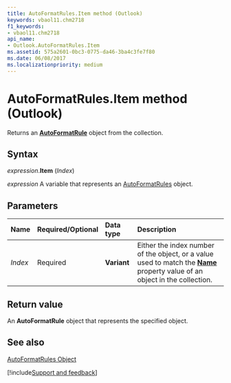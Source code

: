 ```yaml
---
title: AutoFormatRules.Item method (Outlook)
keywords: vbaol11.chm2718
f1_keywords:
- vbaol11.chm2718
api_name:
- Outlook.AutoFormatRules.Item
ms.assetid: 575a2601-0bc3-0775-da46-3ba4c3fe7f80
ms.date: 06/08/2017
ms.localizationpriority: medium
---
```



# AutoFormatRules.Item method (Outlook)

Returns an **[AutoFormatRule](Outlook.AutoFormatRule.md)** object from the collection.


## Syntax

_expression_.**Item** (_Index_)

_expression_ A variable that represents an [AutoFormatRules](Outlook.AutoFormatRules.md) object.


## Parameters



|Name|Required/Optional|Data type|Description|
|:-----|:-----|:-----|:-----|
| _Index_|Required| **Variant**|Either the index number of the object, or a value used to match the **[Name](Outlook.AutoFormatRule.Name.md)** property value of an object in the collection.|

## Return value

An **AutoFormatRule** object that represents the specified object.


## See also


[AutoFormatRules Object](Outlook.AutoFormatRules.md)

[!include[Support and feedback](~/includes/feedback-boilerplate.md)]